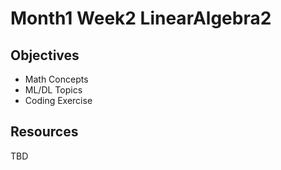 # Month1 Week2 LinearAlgebra2

## Objectives
- Math Concepts
- ML/DL Topics
- Coding Exercise

## Resources
TBD
